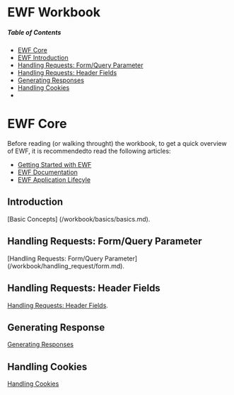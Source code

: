 # EWF Workbook

##### Table of Contents  
* [EWF Core](#core)  
* [EWF Introduction](#introduction)
* [Handling Requests: Form/Query Parameter](#form_query_parameters)
* [Handling Requests: Header Fields](#header_fields)
* [Generating Responses](/workbook/generating_response/generating_response.md)
* [Handling Cookies](/workbook/handling_cookies/handling_cookies.md) 
* 

<a name="core"></a>
# EWF Core
Before reading (or walking throught) the workbook, to get a quick overview of EWF, it is recommendedto read the following articles:
* [Getting Started with EWF](http://eiffelwebframework.github.io/EWF/getting-started/)
* [EWF Documentation](http://eiffelwebframework.github.io/EWF/wiki/Documentation/)
* [EWF Application Lifecyle](https://github.com/EiffelWebFramework/ewf_examples/wiki/Application-Lifecycle)


<a name="introduction"></a>
## Introduction
[Basic Concepts] (/workbook/basics/basics.md).

<a name="form_query_parameters"></a>
## Handling Requests: Form/Query Parameter
[Handling Requests: Form/Query Parameter] (/workbook/handling_request/form.md).

<a name="header_fields"></a>
## Handling Requests: Header Fields
[Handling Requests: Header Fields](/workbook/handling_request/headers.md).

<a name="header_fields"></a>
## Generating Response
[Generating Responses](/workbook/generating_response/generating_response.md)

## Handling Cookies
[Handling Cookies](/workbook/handling_cookies/handling_cookies.md) 

